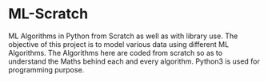 # ML-Scratch
ML Algorithms in Python from Scratch as well as with library use.
The objective of this project is to model various data using different ML Algorithms.
The Algorithms here are coded from scratch so as to understand the Maths behind each and every algorithm.
Python3 is used for programming purpose. 

